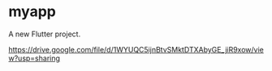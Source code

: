 # myapp

A new Flutter project.

https://drive.google.com/file/d/1WYUQC5ijnBtvSMktDTXAbyGE_jiR9xow/view?usp=sharing
